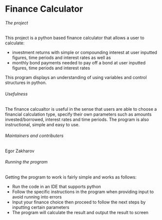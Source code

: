 # Finance Calculator

###### The project

This project is a python based finance calculator that allows a user to calculate:
* investment returns with simple or compounding interest at user inputted figures, time periods and interest rates as well as
* monthly bond payments needed to pay off a bond at user inputted figures, time periods and interest rates

This program displays an understanding of using variables and control structures in python.

###### Usefulness

The finance calcualtor is useful in the sense that users are able to choose a financial calculation type, specify their own parameters such as amounts invested/borrowed, interest rates and time periods. The program is also instructional, simple and easy to use.

###### Maintainers and contributers 

Egor Zakharov

###### Running the program

Getting the program to work is fairly simple and works as follows:

* Run the code in an IDE that supports python
* Follow the specific instructions in the program when providing input to avoid running into errors
* Input your finance choice then proceed to follow the next steps by inputting certain parameters
* The program will calculate the result and output the result to screen
